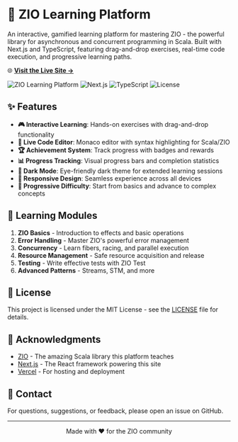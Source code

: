 # 🎯 ZIO Learning Platform

An interactive, gamified learning platform for mastering ZIO - the powerful library for asynchronous and concurrent programming in Scala. Built with Next.js and TypeScript, featuring drag-and-drop exercises, real-time code execution, and progressive learning paths.

🌐 **[Visit the Live Site →](https://sderosiaux.github.io/zio-story)**

![ZIO Learning Platform](https://img.shields.io/badge/ZIO-Learning%20Platform-blue)
![Next.js](https://img.shields.io/badge/Next.js-15.4-black)
![TypeScript](https://img.shields.io/badge/TypeScript-5.0-blue)
![License](https://img.shields.io/badge/license-MIT-green)

## ✨ Features

- **🎮 Interactive Learning**: Hands-on exercises with drag-and-drop functionality
- **📝 Live Code Editor**: Monaco editor with syntax highlighting for Scala/ZIO
- **🏆 Achievement System**: Track progress with badges and rewards
- **📊 Progress Tracking**: Visual progress bars and completion statistics
- **🌙 Dark Mode**: Eye-friendly dark theme for extended learning sessions
- **📱 Responsive Design**: Seamless experience across all devices
- **🚀 Progressive Difficulty**: Start from basics and advance to complex concepts

## 🎯 Learning Modules

1. **ZIO Basics** - Introduction to effects and basic operations
2. **Error Handling** - Master ZIO's powerful error management
3. **Concurrency** - Learn fibers, racing, and parallel execution
4. **Resource Management** - Safe resource acquisition and release
5. **Testing** - Write effective tests with ZIO Test
6. **Advanced Patterns** - Streams, STM, and more

## 📝 License

This project is licensed under the MIT License - see the [LICENSE](LICENSE) file for details.

## 🙏 Acknowledgments

- [ZIO](https://zio.dev/) - The amazing Scala library this platform teaches
- [Next.js](https://nextjs.org/) - The React framework powering this site
- [Vercel](https://vercel.com/) - For hosting and deployment

## 📧 Contact

For questions, suggestions, or feedback, please open an issue on GitHub.

---

<p align="center">Made with ❤️ for the ZIO community</p>